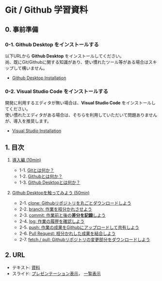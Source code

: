 # Git / Github 学習資料

## 0. 事前準備
### 0-1. Github Desktop をインストールする

以下URLから **Github Desktop** をインストールしてください。  
尚、既にGit/Githubに関する知識があり、使い慣れたツール等がある場合はスキップして構いません。

- [Github Desktop Installation](https://docs.github.com/ja/desktop/installing-and-configuring-github-desktop/installing-and-authenticating-to-github-desktop/installing-github-desktop)

### 0-2. Visual Studio Code をインストールする

開発に利用するエディタが無い場合は、**Visual Studio Code** をインストールしてください。  
使い慣れたエディタがある場合は、そちらを利用していただいて問題ありませんが、導入を推奨します。

- [Visual Studio Installation](https://code.visualstudio.com/)

## 1. 目次

1. [導入編 (10min)](./docs.md#1-導入編)
    - 1-1. [Gitとは何か？](./docs.md/#1-1-gitとは何か)
    - 1-2. [Githubとは何か？](./docs.md/#1-2-githubとは何か)
    - 1-3. [Github Desktopとは何か？](./docs.md/#1-3-github-desktopとは何か)

2. [Github Desktopを触ってみよう (50min)](./docs.md#2-github-desktopを触ってみよう)
    - 2-1. [clone: Githubリポジトリを丸ごとダウンロードしよう](./docs.md/#2-1-clone-githubリポジトリを丸ごとダウンロードしよう)
    - 2-2. [branch: 作業を枝分かれさせよう](./docs.md#2-2-branch-作業を枝分かれさせよう)
    - 2-3. [commit: 作業前と後の**差分を記録**しよう](./docs.md#2-3-commit-作業前と後の差分を記録しよう)
    - 2-4. [log: 作業の履歴を確認しよう](./docs.md#2-4-log-作業の履歴を確認しよう)
    - 2-5. [push: 作業の成果をGithubにアップロードして共有しよう](./docs.md#2-5-push-作業の成果をgithubにアップロードして共有しよう)
    - 2-6. [Pull Request: 枝分かれした成果を結合しよう](./docs.md#2-6-pull-request-枝分かれした成果を結合しよう)
    - 2-7. [fetch / pull: Githubリポジトリの変更部分をダウンロードしよう](./docs.md#2-7-fetch--pull-githubリポジトリの変更部分をダウンロードしよう)


## 2. URL

- テキスト: [資料](./docs.md)
- スライド: [プレゼンテーション表示](https://jigintern.github.io/intern-dev-tutorial/github-desktop-slide.html)， [一覧表示](https://jigintern.github.io/intern-dev-tutorial/github-desktop-slide.pdf)